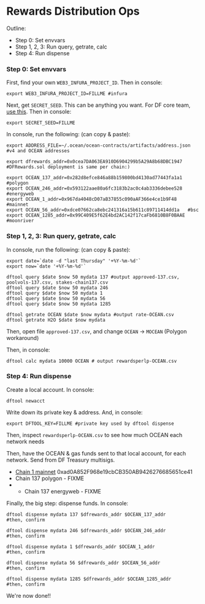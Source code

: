 # Rewards Distribution Ops

Outline:
- Step 0: Set envvars
- Step 1, 2, 3: Run query, getrate, calc
- Step 4: Run dispense

### Step 0: Set envvars

First, find your own `WEB3_INFURA_PROJECT_ID`. Then in console:
```console
export WEB3_INFURA_PROJECT_ID=FILLME #infura
```

Next, get `SECRET_SEED`. This can be anything you want. For DF core team, [use this](https://github.com/oceanprotocol/df-private/blob/main/README.md#secret_seed). Then in console:
```console
export SECRET_SEED=FILLME
```

In console, run the following: (can copy & paste):
```console
export ADDRESS_FILE=~/.ocean/ocean-contracts/artifacts/address.json #v4 and OCEAN addresses

export dfrewards_addr=0x0cea7DA063EA910D6904299b5A29A8b68DBC1947  #DFRewards.sol deployment is same per chain:)

export OCEAN_137_addr=0x282d8efce846a88b159800bd4130ad77443fa1a1  #polygon
export OCEAN_246_addr=0x593122aae80a6fc3183b2ac0c4ab3336debee528  #energyweb
export OCEAN_1_addr=0x967da4048cD07aB37855c090aAF366e4ce1b9F48    #mainnet
export OCEAN_56_addr=0xdce07662ca8ebc241316a15b611c89711414dd1a   #bsc
export OCEAN_1285_addr=0x99C409E5f62E4bd2AC142f17caFb6810B8F0BAAE #moonriver
```

### Step 1, 2, 3: Run query, getrate, calc

In console, run the following: (can copy & paste):
```console
export date=`date -d "last Thursday" '+%Y-%m-%d'`
export now=`date '+%Y-%m-%d'`

dftool query $date $now 50 mydata 137 #output approved-137.csv, poolvols-137.csv, stakes-chain137.csv
dftool query $date $now 50 mydata 246
dftool query $date $now 50 mydata 1
dftool query $date $now 50 mydata 56
dftool query $date $now 50 mydata 1285

dftool getrate OCEAN $date $now mydata #output rate-OCEAN.csv
dftool getrate H2O $date $now mydata
```

Then, open file `approved-137.csv`, and change `OCEAN` -> `MOCEAN` (Polygon workaround)

Then, in console:
```console
dftool calc mydata 10000 OCEAN # output rewardsperlp-OCEAN.csv
```


### Step 4: Run dispense

Create a local account. In console:
```console
dftool newacct
```

Write down its private key & address. And, in console:
```console
export DFTOOL_KEY=FILLME #private key used by dftool dispense
```

Then, inspect `rewardsperlp-OCEAN.csv` to see how much OCEAN each network needs

Then, have the OCEAN & gas funds sent to that local account, for each network. Send from DF Treasury multisigs.
- [Chain 1 mainnet](https://github.com/oceanprotocol/atlantic/blob/master/logs/wallets.md#mainnet-gnosis-safe-df-treasury)  0xad0A852F968e19cbCB350AB9426276685651ce41
- Chain 137 polygon - FIXME
- - Chain 137 energyweb - FIXME

Finally, the big step: dispense funds. In console:
```console
dftool dispense mydata 137 $dfrewards_addr $OCEAN_137_addr
#then, confirm

dftool dispense mydata 246 $dfrewards_addr $OCEAN_246_addr
#then, confirm

dftool dispense mydata 1 $dfrewards_addr $OCEAN_1_addr
#then, confirm

dftool dispense mydata 56 $dfrewards_addr $OCEAN_56_addr
#then, confirm

dftool dispense mydata 1285 $dfrewards_addr $OCEAN_1285_addr
#then, confirm
```

We're now done!!
